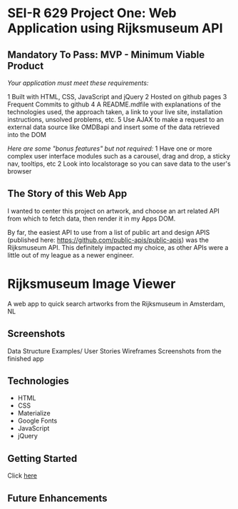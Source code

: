 # SEI-R 629 Project One: Web Application using Rijksmuseum API

## Mandatory To Pass: MVP - Minimum Viable Product
*Your application must meet these requirements:*

1 Built with HTML, CSS, JavaScript and jQuery
2 Hosted on github pages
3 Frequent Commits to github
4 A README.mdfile with explanations of the technologies used, the approach taken, a link to your live site, installation instructions, unsolved problems, etc.
5 Use AJAX to make a request to an external data source like OMDBapi and insert some of the data retrieved into the DOM


*Here are some "bonus features" but not required:*
1 Have one or more complex user interface modules such as a carousel, drag and drop, a sticky nav, tooltips, etc
2 Look into localstorage so you can save data to the user's browser

## The Story of this Web App
I wanted to center this project on artwork, and choose an art related API from which to fetch data, then render it in my Apps DOM. 

By far, the easiest API to use from a list of public art and design APIS (published here: https://github.com/public-apis/public-apis) was the Rijksmuseum API. This definitely impacted my choice, as other APIs were a little out of my league as a newer engineer.

# Rijksmuseum Image Viewer

A web app to quick search artworks from the Rijksmuseum in Amsterdam, NL

## Screenshots
Data Structure Examples/ User Stories
Wireframes
Screenshots from the finished app

## Technologies
* HTML
* CSS
* Materialize
* Google Fonts
* JavaScript
* jQuery

## Getting Started

Click [here](https://chas-e.github.io/sei-project-one/)

## Future Enhancements
